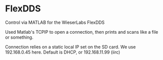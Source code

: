 # FlexDDS
 Control via MATLAB for the WieserLabs FlexDDS
 
Used Matlab's TCPIP to open a connection, then prints and scans like a file or something. 

Connection relies on a static local IP set on the SD card. We use 192.168.0.45 here. Default is DHCP, or 192.168.11.99 (iirc)
